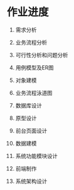 # 作业进度

1. 需求分析

2. 业务流程分析

3. 可行性分析和问题分析

4. 用例模型及ER图

4. 对象建模

5. 业务流程泳道图

6. 数据库设计

8. 原型设计

7. 前台页面设计


9. 数据建模

16. 系统功能模块设计

18. 前端制作 

19. 系统架构设计
